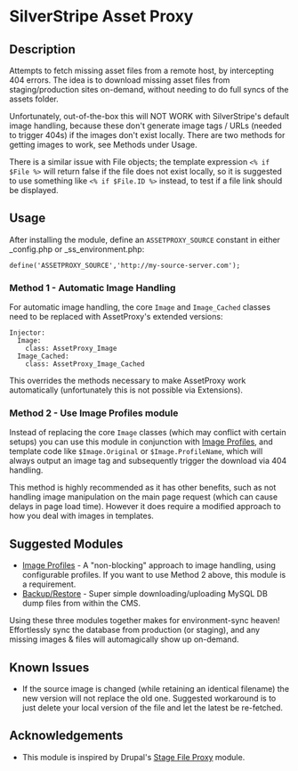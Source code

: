 # SilverStripe Asset Proxy

## Description

Attempts to fetch missing asset files from a remote host, by intercepting 404 errors.  The idea is to download missing asset files from staging/production sites on-demand, without needing to do full syncs of the assets folder.

Unfortunately, out-of-the-box this will NOT WORK with SilverStripe's default image handling, because these don't generate image tags / URLs (needed to trigger 404s) if the images don't exist locally.  There are two methods for getting images to work, see Methods under Usage.

There is a similar issue with File objects; the template expression `<% if $File %>` will return false if the file does not exist locally, so it is suggested to use something like `<% if $File.ID %>` instead, to test if a file link should be displayed.

## Usage

After installing the module, define an `ASSETPROXY_SOURCE` constant in either _config.php or _ss_environment.php:

```
define('ASSETPROXY_SOURCE','http://my-source-server.com');
```

### Method 1 - Automatic Image Handling

For automatic image handling, the core `Image` and `Image_Cached` classes need to be replaced with AssetProxy's extended versions:
 
```
Injector:
  Image:
    class: AssetProxy_Image
  Image_Cached:
    class: AssetProxy_Image_Cached
```

This overrides the methods necessary to make AssetProxy work automatically (unfortunately this is not possible via Extensions).

### Method 2 - Use Image Profiles module

Instead of replacing the core `Image` classes (which may conflict with certain setups) you can use this module in conjunction with [Image Profiles](https://github.com/bcairns/silverstripe-imageprofiles), and template code like `$Image.Original` or `$Image.ProfileName`, which will always output an image tag and subsequently trigger the download via 404 handling.

This method is highly recommended as it has other benefits, such as not handling image manipulation on the main page request (which can cause delays in page load time).  However it does require a modified approach to how you deal with images in templates.


## Suggested Modules

* [Image Profiles](https://github.com/bcairns/silverstripe-imageprofiles) - A "non-blocking" approach to image handling, using configurable profiles.  If you want to use Method 2 above, this module is a requirement. 
* [Backup/Restore](https://github.com/bcairns/silverstripe-backuprestore) - Super simple downloading/uploading MySQL DB dump files from within the CMS.

Using these three modules together makes for environment-sync heaven!  Effortlessly sync the database from production (or staging), and any missing images & files will automagically show up on-demand.

## Known Issues

* If the source image is changed (while retaining an identical filename) the new version will not replace the old one.  Suggested workaround is to just delete your local version of the file and let the latest be re-fetched.


## Acknowledgements

* This module is inspired by Drupal's [Stage File Proxy](https://www.drupal.org/project/stage_file_proxy) module.
